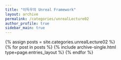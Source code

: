 ```yaml
---
title: "이득우의 Unreal Framework"
layout: archive
permalink: /categories/unrealLecture02
author_profile: true
sidebar_main: true
---
```


{% assign posts = site.categories.unrealLecture02 %}  
{% for post in posts %} {% include archive-single.html type=page.entries_layout %} {% endfor %}